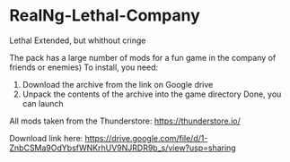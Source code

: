 # RealNg-Lethal-Company
Lethal Extended, but whithout cringe

The pack has a large number of mods for a fun game in the company of friends or enemies)
To install, you need:
  1) Download the archive from the link on Google drive
  2) Unpack the contents of the archive into the game directory
Done, you can launch

All mods taken from the Thunderstore: https://thunderstore.io/

Download link here: https://drive.google.com/file/d/1-ZnbCSMa9OdYbsfWNKrhUV9NJRDR9b_s/view?usp=sharing
